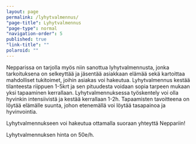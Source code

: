 ```yaml
---
layout: page
permalink: /lyhytvalmennus/
"page-title": Lyhytvalmennus
"page-type": normal
"navigation-order": 5
published: true
"link-title": ""
polaroid: ""
---
```




Nepparissa on tarjolla myös niin sanottua lyhytvalmennusta, jonka tarkoituksena on selkeyttää ja jäsentää asiakkaan elämää sekä kartoittaa mahdolliset tukitoimet, joihin asiakas voi hakeutua.
Lyhytvalmennus kestää tilanteesta riippuen 1-5krt ja sen pituudesta voidaan sopia tarpeen mukaan yksi tapaaminen kerrallaan. 
Lyhytvalmennuksessa työskentely voi olla hyvinkin intensiivistä ja kestää kerrallaan 1-2h. Tapaamisten tavoitteena on löytää elämälle suunta, johon etenemällä voi löytää tasapainoa ja hyvinvointia.

Lyhytvalmennukseen voi hakeutua ottamalla suoraan yhteyttä Neppariin!

Lyhytvalmennuksen hinta on 50e/h.
